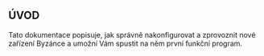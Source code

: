 ## ÚVOD 

Tato dokumentace popisuje, jak správně nakonfigurovat a zprovoznit nové zařízení Byzánce a umožní Vám spustit na něm první funkční program.

